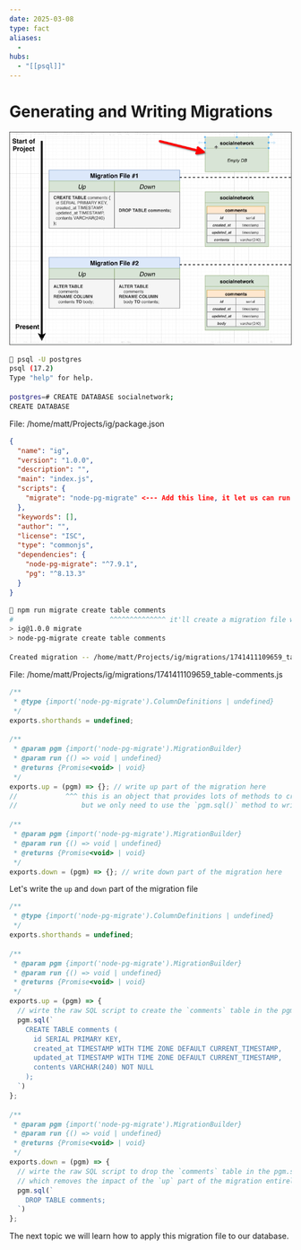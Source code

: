 ```yaml
---
date: 2025-03-08
type: fact
aliases:
  -
hubs:
  - "[[psql]]"
---
```


# Generating and Writing Migrations

![prepare-an-empty-database.png](../assets/imgs/prepare-an-empty-database.png)

```sh
 psql -U postgres
psql (17.2)
Type "help" for help.

postgres=# CREATE DATABASE socialnetwork;
CREATE DATABASE

```


File: /home/matt/Projects/ig/package.json
```json
{
  "name": "ig",
  "version": "1.0.0",
  "description": "",
  "main": "index.js",
  "scripts": {
    "migrate": "node-pg-migrate" <--- Add this line, it let us can run the `node-pg-migrate` in the terminal cli
  },
  "keywords": [],
  "author": "",
  "license": "ISC",
  "type": "commonjs",
  "dependencies": {
    "node-pg-migrate": "^7.9.1",
    "pg": "^8.13.3"
  }
}
```

```sh
 npm run migrate create table comments
#                        ^^^^^^^^^^^^^^ it'll create a migration file with name `[timestamp]_table-comments.js`
> ig@1.0.0 migrate
> node-pg-migrate create table comments

Created migration -- /home/matt/Projects/ig/migrations/1741411109659_table-comments.js
```

File: /home/matt/Projects/ig/migrations/1741411109659_table-comments.js
```javascript
/**
 * @type {import('node-pg-migrate').ColumnDefinitions | undefined}
 */
exports.shorthands = undefined;

/**
 * @param pgm {import('node-pg-migrate').MigrationBuilder}
 * @param run {() => void | undefined}
 * @returns {Promise<void> | void}
 */
exports.up = (pgm) => {}; // write up part of the migration here
//            ^^^ this is an object that provides lots of methods to create tables, columns, indexes, etc.
//                but we only need to use the `pgm.sql()` method to write the raw SQL script

/**
 * @param pgm {import('node-pg-migrate').MigrationBuilder}
 * @param run {() => void | undefined}
 * @returns {Promise<void> | void}
 */
exports.down = (pgm) => {}; // write down part of the migration here
```


Let's write the `up` and `down` part of the migration file

```js
/**
 * @type {import('node-pg-migrate').ColumnDefinitions | undefined}
 */
exports.shorthands = undefined;

/**
 * @param pgm {import('node-pg-migrate').MigrationBuilder}
 * @param run {() => void | undefined}
 * @returns {Promise<void> | void}
 */
exports.up = (pgm) => {
  // wirte the raw SQL script to create the `comments` table in the pgm.sql() method
  pgm.sql(`
    CREATE TABLE comments (
      id SERIAL PRIMARY KEY,
      created_at TIMESTAMP WITH TIME ZONE DEFAULT CURRENT_TIMESTAMP,
      updated_at TIMESTAMP WITH TIME ZONE DEFAULT CURRENT_TIMESTAMP,
      contents VARCHAR(240) NOT NULL
    );
  `)
};

/**
 * @param pgm {import('node-pg-migrate').MigrationBuilder}
 * @param run {() => void | undefined}
 * @returns {Promise<void> | void}
 */
exports.down = (pgm) => {
  // wirte the raw SQL script to drop the `comments` table in the pgm.sql() method,
  // which removes the impact of the `up` part of the migration entirely
  pgm.sql(`
    DROP TABLE comments;
  `)
};

```

The next topic we will learn how to apply this migration file to our database.




